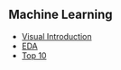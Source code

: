 ## Machine Learning
- [Visual Introduction](http://www.r2d3.us/visual-intro-to-machine-learning-part-1/)
- [EDA](https://www.activestate.com/blog/exploratory-data-analysis-using-python/)
- [Top 10](https://www.activestate.com/blog/top-10-python-machine-learning-algorithms/)
